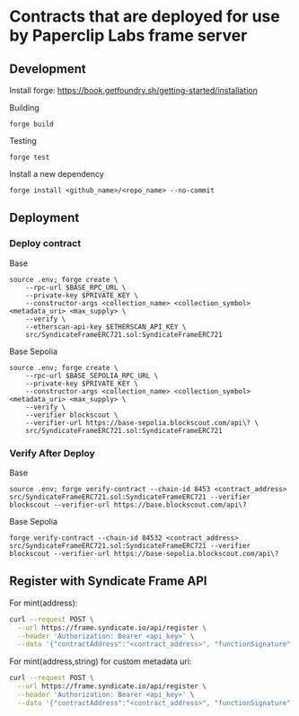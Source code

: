 # Contracts that are deployed for use by Paperclip Labs frame server

## Development

Install forge: https://book.getfoundry.sh/getting-started/installation

Building
```
forge build
```

Testing
```
forge test
```

Install a new dependency
```
forge install <github_name>/<repo_name> --no-commit
```

## Deployment

### Deploy contract
Base
```
source .env; forge create \
    --rpc-url $BASE_RPC_URL \
    --private-key $PRIVATE_KEY \
    --constructor-args <collection_name> <collection_symbol> <metadata_uri> <max_supply> \
    --verify \ 
    --etherscan-api-key $ETHERSCAN_API_KEY \
    src/SyndicateFrameERC721.sol:SyndicateFrameERC721
```

Base Sepolia
```
source .env; forge create \
    --rpc-url $BASE_SEPOLIA_RPC_URL \
    --private-key $PRIVATE_KEY \
    --constructor-args <collection_name> <collection_symbol> <metadata_uri> <max_supply> \
    --verify \
    --verifier blockscout \
    --verifier-url https://base-sepolia.blockscout.com/api\? \
    src/SyndicateFrameERC721.sol:SyndicateFrameERC721
```

### Verify After Deploy 
Base
```
source .env; forge verify-contract --chain-id 8453 <contract_address> src/SyndicateFrameERC721.sol:SyndicateFrameERC721 --verifier blockscout --verifier-url https://base.blockscout.com/api\?
```

Base Sepolia 
```
forge verify-contract --chain-id 84532 <contract_address> src/SyndicateFrameERC721.sol:SyndicateFrameERC721 --verifier blockscout --verifier-url https://base-sepolia.blockscout.com/api\?
```

## Register with Syndicate Frame API

For mint(address): 
```bash
curl --request POST \
  --url https://frame.syndicate.io/api/register \
  --header 'Authorization: Bearer <api_key>' \
  --data '{"contractAddress":"<contract_address>", "functionSignature":"mint(address)"}'
```

For mint(address,string) for custom metadata uri: 
```bash
curl --request POST \
  --url https://frame.syndicate.io/api/register \
  --header 'Authorization: Bearer <api_key>' \
  --data '{"contractAddress":"<contract_address>", "functionSignature": "mint(address,string)"}'
```

